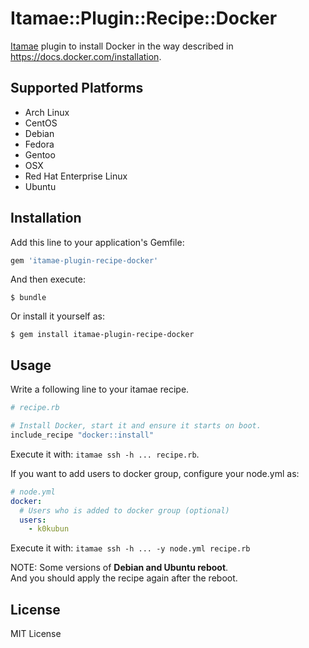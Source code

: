 # Itamae::Plugin::Recipe::Docker

[Itamae](https://github.com/itamae-kitchen/itamae) plugin to install Docker
in the way described in https://docs.docker.com/installation.

## Supported Platforms

- Arch Linux
- CentOS
- Debian
- Fedora
- Gentoo
- OSX
- Red Hat Enterprise Linux
- Ubuntu

## Installation

Add this line to your application's Gemfile:

```ruby
gem 'itamae-plugin-recipe-docker'
```

And then execute:

    $ bundle

Or install it yourself as:

    $ gem install itamae-plugin-recipe-docker

## Usage

Write a following line to your itamae recipe.

```rb
# recipe.rb

# Install Docker, start it and ensure it starts on boot.
include_recipe "docker::install"
```

Execute it with: `itamae ssh -h ... recipe.rb`.

If you want to add users to docker group, configure your node.yml as:

```yml
# node.yml
docker:
  # Users who is added to docker group (optional)
  users:
    - k0kubun
```

Execute it with: `itamae ssh -h ... -y node.yml recipe.rb`

NOTE: Some versions of **Debian and Ubuntu reboot**.  
And you should apply the recipe again after the reboot.

## License

MIT License
